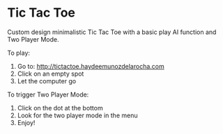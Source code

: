 <h1>Tic Tac Toe</h1>
<p>Custom design minimalistic Tic Tac Toe with a basic play AI function and Two Player Mode.</p>

To play:

1. Go to: <a href="http://tictactoe.haydeemunozdelarocha.com">http://tictactoe.haydeemunozdelarocha.com</a>
1. Click on an empty spot
1. Let the computer go


To trigger Two Player Mode:
1. Click on the dot at the bottom
1. Look for the two player mode in the menu
1. Enjoy!
